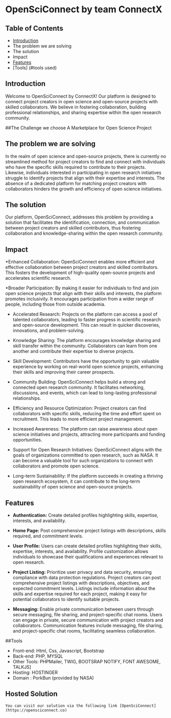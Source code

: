 # OpenSciConnect by team ConnectX

## Table of Contents

- [Introduction](#introduction)
- The problem we are solving
- The solution
- Impact
- [Features](#features)
- [Tools] (#tools used)

## Introduction

Welcome to OpenSciConnect by ConnectX! Our platform is designed to connect project creators in open science and open-source projects with skilled collaborators. 
We believe in fostering collaboration, building professional relationships, and sharing expertise within the open research community.

##The Challenge we choose
A Marketplace for Open Science Project

## The problem we are solving
In the realm of open science and open-source projects, there is currently no streamlined method for project creators to find and connect with individuals who have the specific skills required to contribute to their projects. 
Likewise, individuals interested in participating in open research initiatives struggle to identify projects that align with their expertise and interests. 
The absence of a dedicated platform for matching project creators with collaborators hinders the growth and efficiency of open science initiatives.

## The solution
Our platform, OpenSciConnect, addresses this problem by providing a solution that facilitates the identification, connection, and
communication between project creators and skilled contributors, thus fostering collaboration and knowledge-sharing within the open research community.

## Impact

*Enhanced Collaboration: OpenSciConnect enables more efficient and effective collaboration between project creators and skilled contributors. 
			 This fosters the development of high-quality open-source projects and accelerates scientific research.


*Broader Participation: By making it easier for individuals to find and join open science projects that align with their skills and interests, the platform promotes inclusivity.
			It encourages participation from a wider range of people, including those from outside academia.


* Accelerated Research: Projects on the platform can access a pool of talented collaborators, leading to faster progress in scientific research and open-source development. 
			This can result in quicker discoveries, innovations, and problem-solving.


* Knowledge Sharing: The platform encourages knowledge sharing and skill transfer within the community. 
		     Collaborators can learn from one another and contribute their expertise to diverse projects.


* Skill Development: Contributors have the opportunity to gain valuable experience by working on real-world open science projects, enhancing their skills and improving their career prospects.


* Community Building: OpenSciConnect helps build a strong and connected open research community. It facilitates networking, discussions, and events, which can lead to long-lasting professional relationships.


* Efficiency and Resource Optimization: Project creators can find collaborators with specific skills, reducing the time and effort spent on recruitment. This leads to more efficient project management.


* Increased Awareness: The platform can raise awareness about open science initiatives and projects, attracting more participants and funding opportunities.


* Support for Open Research Initiatives: OpenSciConnect aligns with the goals of organizations committed to open research, such as NASA. 
					 It can become a valuable tool for such organizations to connect with collaborators and promote open science.


* Long-term Sustainability: If the platform succeeds in creating a thriving open research ecosystem, it can contribute to the long-term sustainability of open science and open-source projects.







## Features

- **Authentication:** Create detailed profiles highlighting skills, expertise, interests, and availability.



- **Home Page:** Post comprehensive project listings with descriptions, skills required, and commitment levels.



- **User Profile:** 
	Users can create detailed profiles highlighting their skills, expertise, interests, and availability. 
	Profile customization allows individuals to showcase their qualifications and experiences relevant to open research.



- **Project Listing:** Prioritize user privacy and data security, ensuring compliance with data protection regulations.
	Project creators can post comprehensive project listings with descriptions, objectives, and expected commitment levels.
	Listings include information about the skills and expertise required for each project, making it easy for potential collaborators to identify suitable projects.



- **Messaging:**
	Enable private communication between users through secure messaging, file sharing, and project-specific chat rooms.
	Users can engage in private, secure communication with project creators and collaborators.
	Communication features include messaging, file sharing, and project-specific chat rooms, facilitating seamless collaboration.
	



##Tools

- Front-end: Html, Css, Javascript, Bootstrap
- Back-end: PHP, MYSQL
- Other Tools: PHPMailer, TWIG, BOOTSRAP NOTIFY, FONT AWESOME, TALKJS]
- Hosting: HOSTINGER
- Domain : PorkBun (provided by NASA)

## Hosted Solution
    You can visit our solution via the following link [OpenSciConnect](https://opensciconnect.co)